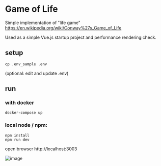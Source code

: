 # Game of Life

Simple implementation of "life game"
https://en.wikipedia.org/wiki/Conway%27s_Game_of_Life


Used as a simple Vue.js startup project and performance rendering check.

## setup
```
cp .env_sample .env
```
(optional: edit and update .env)

## run

### with docker
```
docker-compose up
```

### local node / npm:
```
npm install
npm run dev
```

open browser http://localhost:3003

![image](https://github.com/cbragard/lejeudelavie/assets/3168368/c810e661-4e88-4427-a09b-6ea87f482bd6)


